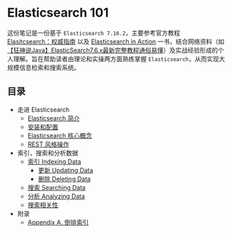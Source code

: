 # Elasticsearch 101

这份笔记是一份基于 `Elasticsearch 7.16.2`，主要参考官方教程 [Elasitcsearch：权威指南](https://www.elastic.co/guide/en/elasticsearch/reference/current/index.html) 以及 [Elasticsearch in Action](https://www.manning.com/books/elasticsearch-in-action) 一书，结合网络资料（如[【狂神说Java】ElasticSearch7.6.x最新完整教程通俗易懂](https://www.bilibili.com/video/BV17a4y1x7zq?p=1)）及实战经验形成的个人理解。旨在帮助读者由理论和实操两方面熟练掌握 `Elasticsearch`，从而实现大规模信息检索和搜索系统。

## 目录
- 走进 Elasticsearch
   - [Elasticsearch 简介](/notes/es_basics.md)
   - [安装和配置](/notes/install_es.md)
   - [Elasticsearch 核心概念](/notes/es_concepts.md)
   - [REST 风格操作](/notes/restful_api.md)
- 索引，搜索和分析数据
  - [索引 Indexing Data](/notes/index_data.md)
    - [更新 Updating Data](/notes/update_data.md)
    - [删除 Deleting Data](/notes/delete_data.md)
  - [搜索 Searching Data](/notes/search_data.md)
  - [分析 Analyzing Data](/notes/analyze_data.md)
  - [搜索相关性](/notes/search_relevancy.md)
- 附录
  - [Appendix A. 倒排索引](/notes/appendix_a.md)